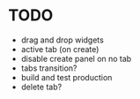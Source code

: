 # TODO

* drag and drop widgets
* active tab (on create)
* disable create panel on no tab
* tabs transition?
* build and test production
* delete tab?


